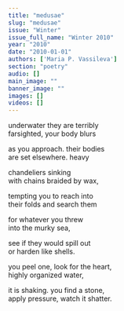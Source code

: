 ```yaml
---
title: "medusae"
slug: "medusae"
issue: "Winter"
issue_full_name: "Winter 2010"
year: "2010"
date: "2010-01-01"
authors: ['Maria P. Vassileva']
section: "poetry"
audio: []
main_image: ""
banner_image: ""
images: []
videos: []
---
```

underwater they are terribly  
farsighted, your body blurs  
  


 as you approach. their bodies  
are set elsewhere. heavy  
  


 chandeliers sinking  
with chains braided by wax,  
  


 tempting you to reach into  
their folds and search them  
  


 for whatever you threw  
into the murky sea,  
  


 see if they would spill out  
or harden like shells.  
  


 you peel one, look for the heart,  
highly organized water,   
  


 it is shaking. you find a stone,   
apply pressure, watch it shatter.

